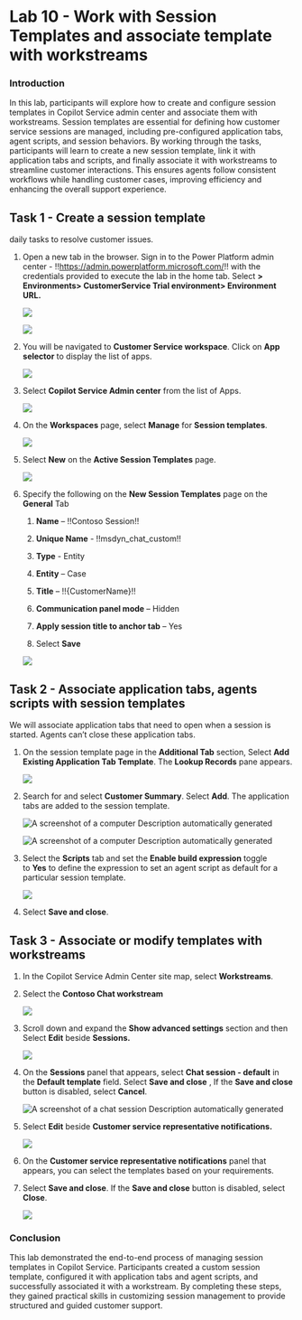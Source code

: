 # Lab 10 - Work with Session Templates and associate template with workstreams

### Introduction

In this lab, participants will explore how to create and configure
session templates in Copilot Service admin center and associate them
with workstreams. Session templates are essential for defining how
customer service sessions are managed, including pre-configured
application tabs, agent scripts, and session behaviors. By working
through the tasks, participants will learn to create a new session
template, link it with application tabs and scripts, and finally
associate it with workstreams to streamline customer interactions. This
ensures agents follow consistent workflows while handling customer
cases, improving efficiency and enhancing the overall support
experience.

## Task 1 - Create a session template

daily tasks to resolve customer issues.

1.  Open a new tab in the browser. Sign in to the Power Platform admin
    center - !!https://admin.powerplatform.microsoft.com/!! with the
    credentials provided to execute the lab in the home tab. Select **\>
    Environments\> CustomerService Trial environment\> Environment
    URL.**

    ![](./media/image1.png)

    ![](./media/image2.png)

2.  You will be navigated to **Customer Service workspace**. Click on
    **App selector** to display the list of apps.

    ![](./media/image3.png)

3.  Select **Copilot Service Admin center** from the list of Apps.

    ![](./media/image4.png)

4.  On the **Workspaces** page, select **Manage** for **Session
    templates**.

    ![](./media/image5.png)

5.  Select **New** on the **Active Session Templates** page.

    ![](./media/image6.png)

6.  Specify the following on the **New Session Templates** page on the
    **General** Tab

    1.  **Name** – !!Contoso Session!!

    2.  **Unique Name** - !!msdyn_chat_custom!!

    3.  **Type** - Entity

    4.  **Entity** – Case

    5.  **Title** – !!{CustomerName}!!

    6.  **Communication panel mode** – Hidden

    7.  **Apply session title to anchor tab** – Yes

    8.  Select **Save**

    ![](./media/image7.png)

## Task 2 - Associate application tabs, agents scripts with session templates

We will associate application tabs that need to open when a session is
started. Agents can’t close these application tabs.

1.  On the session template page in the **Additional Tab** section,
    Select **Add Existing Application Tab Template**. The **Lookup
    Records** pane appears.

    ![](./media/image8.png)

2.  Search for and select **Customer Summary**. Select **Add**. The
    application tabs are added to the session template.

    ![A screenshot of a computer Description automatically
  generated](./media/image9.png)

    ![A screenshot of a computer Description automatically
  generated](./media/image10.png)

3.  Select the **Scripts** tab and set the **Enable build
    expression** toggle to **Yes** to define the expression to set an
    agent script as default for a particular session template.

    ![](./media/image11.png)

4.  Select **Save and close**.

## Task 3 - Associate or modify templates with workstreams

1.  In the Copilot Service Admin Center site map,
    select **Workstreams**.

2.  Select the **Contoso Chat workstream**

    ![](./media/image12.png)

3.  Scroll down and expand the **Show advanced settings** section and
    then Select **Edit** beside **Sessions.**

    ![](./media/image13.png)

4.  On the **Sessions** panel that appears, select **Chat session -
    default** in the **Default template** field. Select **Save and
    close** , If the **Save and close** button is disabled, select
    **Cancel**.

    ![A screenshot of a chat session Description automatically
  generated](./media/image14.png)

5.  Select **Edit** beside **Customer service representative
    notifications.**

    ![](./media/image15.png)


6.  On the **Customer service representative notifications** panel that
    appears, you can select the templates based on your requirements.

7.  Select **Save and close**. If the **Save and close** button is
    disabled, select **Close**.
    
    ![](./media/image16.png)

### Conclusion

This lab demonstrated the end-to-end process of managing session
templates in Copilot Service. Participants created a custom session
template, configured it with application tabs and agent scripts, and
successfully associated it with a workstream. By completing these steps,
they gained practical skills in customizing session management to
provide structured and guided customer support.
